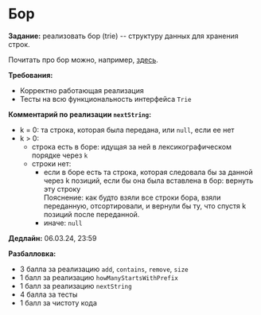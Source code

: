 # Бор

**Задание:** реализовать бор (trie) -- структуру данных для хранения строк.

Почитать про бор можно, например, [здесь](https://neerc.ifmo.ru/wiki/index.php?title=%D0%91%D0%BE%D1%80).

**Требования:**
- Корректно работающая реализация
- Тесты на всю функциональность интерфейса `Trie`

**Комментарий по реализации `nextString`:**
- k = 0: та строка, которая была передана, или `null`, если ее нет
- k > 0:
   - строка есть в боре: идущая за ней в лексикографическом порядке через `k`
   - строки нет:
      - если в боре есть та строка, которая следовала бы за данной через k позиций, если бы она была вставлена в бор: вернуть эту строку  
      Пояснение: как будто взяли все строки бора, взяли переданную, отсортировали, и вернули бы ту, что спустя k позиций после переданной.
     - иначе: `null`


**Дедлайн:** 06.03.24, 23:59

**Разбалловка:**
- 3 балла за реализацию `add`, `contains`, `remove`, `size`
- 1 балл за реализацию `howManyStartsWithPrefix`
- 1 балл за реализацию `nextString`
- 4 балла за тесты
- 1 балл за чистоту кода
